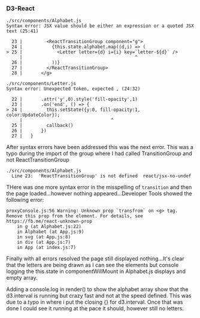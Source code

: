 ### D3-React

```
./src/components/Alphabet.js
Syntax error: JSX value should be either an expression or a quoted JSX text (25:41)

  23 |         <ReactTransitionGroup component="g"> 
  24 |           {this.state.alphabet.map((d,i) => (
> 25 |             <Letter letter={d} i={i} key=`letter-${d}` />
     |                                          ^
  26 |           ))}
  27 |         </ReactTransitionGroup>
  28 |       </g>
```




```
./src/components/Letter.js
Syntax error: Unexpected token, expected , (24:32)

  22 |       .attr('y',0).style('fill-opacity',1)
  23 |       .on('end', () => {
> 24 |         this.setState({y:0, fill-opacity:1, color:UpdateColor});
     |                                 ^
  25 |         callback()
  26 |       })
  27 |   }
```


After syntax errors have been addressed this was the next error. This was a typo during the import of the group where I had called TransitionGroup and not ReactTransitionGroup
```
./src/components/Alphabet.js
  Line 23:  'ReactTransitionGroup' is not defined  react/jsx-no-undef
```


THere was one more syntax error in the misspelling of `transition` and then the page loaded...however nothing appeared...Developer Tools showed the following error:

```
proxyConsole.js:56 Warning: Unknown prop `transfrom` on <g> tag. Remove this prop from the element. For details, see https://fb.me/react-unknown-prop
    in g (at Alphabet.js:22)
    in Alphabet (at App.js:9)
    in svg (at App.js:8)
    in div (at App.js:7)
    in App (at index.js:7)
```


Finally with all errors resolved the page still displayed nothing...It's clear that the letters are being drawn as I can see the elements but console logging the this.state in componentWillMount in Alphabet.js displays and empty array.

Adding a console.log in render() to show the alphabet array show that the d3.interval is running but crazy fast and not at the speed defined.  This was due to a typo in where i put the closing {} for d3.interval.  Once that was done I could see it running at the pace it should, however still no letters. 
